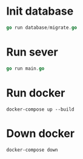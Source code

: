 # Init database

```go
go run database/migrate.go
```

# Run sever

```go
go run main.go
```

# Run docker

```docker build
docker-compose up --build
```

# Down docker

```docker down
docker-compose down
```
